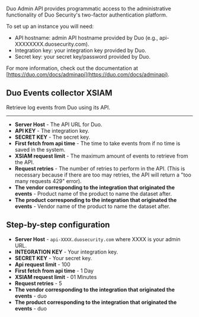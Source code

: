 Duo Admin API provides programmatic access to the administrative functionality of Duo Security's two-factor authentication platform.

To set up an instance you will need:
- API hostname: admin API hostname provided by Duo (e.g., api-XXXXXXXX.duosecurity.com).
- Integration key: your integration key provided by Duo.
- Secret key: your secret key/password provided by Duo.

For more information, check out the documentation at [https://duo.com/docs/adminapi](https://duo.com/docs/adminapi).


Duo Events collector XSIAM
-
 Retrieve log events from Duo using its API.


---

* **Server Host** - The API URL for Duo.
* **API KEY** - The integration key.
* **SECRET KEY** - The secret key.
* **First fetch from api time** - The time to take events from if no time is saved in the system.
* **XSIAM request limit** - The maximum amount of events to retrieve from the API.
* **Request retries** - The number of retries to perform in the API. (This is necessary because if there are too may retries, the API will return a "too many requests 429" error).
* **The vendor corresponding to the integration that originated the events** - Product name of the product to name the dataset after.
* **The product corresponding to the integration that originated the events** - Vendor name of the product to name the dataset after.


## Step-by-step configuration

- **Server Host** - `api-XXXX.duosecurity.com` where XXXX is your admin URL.  
- **INTEGRATION KEY** - Your integration key.
- **SECRET KEY** - Your secret key.
- **Api request limit** - 100  
- **First fetch from api time** - 1 Day  
- **XSIAM request limit** - 01 Minutes 
- **Request retries** - 5 
- **The vendor corresponding to the integration that originated the events** - duo 
- **The product corresponding to the integration that originated the events** - duo 
